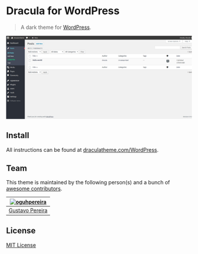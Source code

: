 # Dracula for WordPress
> A dark theme for [WordPress](https://wordpress.org/).

![Screenshot](https://github.com/dracula/wordpress/blob/master/WordPress.png?raw=true)

## Install

All instructions can be found at [draculatheme.com/WordPress](https://github.com/oguhpereira/Dracula-WordPress/issues/2).

## Team

This theme is maintained by the following person(s) and a bunch of [awesome contributors](https://github.com/dracula/wordpress/graphs/contributors).



[![oguhpereira](https://avatars3.githubusercontent.com/u/24482087?s=70&v=3)](https://github.com/oguhpereira) |
--- |
[Gustavo Pereira](https://github.com/oguhpereira) |


## License

[MIT License](./LICENSE)
